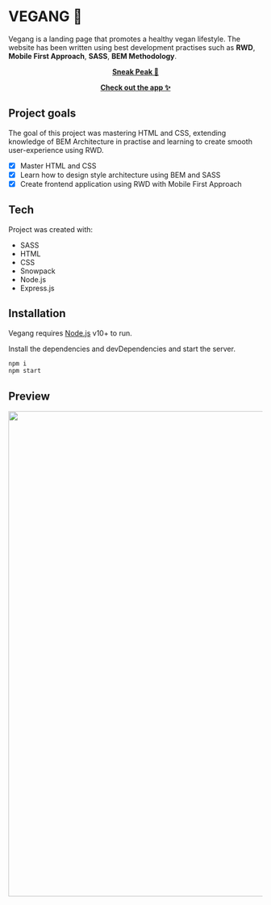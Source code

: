 # VEGANG 🌱

Vegang is a landing page that promotes a healthy vegan lifestyle. The website has been written using best development practises such as **RWD**, **Mobile First Approach**, **SASS**, **BEM Methodology**.

<p align="center"><strong><a href="#Preview">Sneak Peak 👀</a></strong></p>
<p align="center"><strong><a href="https://vegang-app.herokuapp.com/">Check out the app ✨</a></strong></p>

## Project goals

The goal of this project was mastering HTML and CSS, extending knowledge of BEM Architecture in practise and learning to create smooth user-experience using RWD.

- [x] Master HTML and CSS
- [x] Learn how to design style architecture using BEM and SASS
- [x] Create frontend application using RWD with Mobile First Approach

## Tech

Project was created with:

- SASS
- HTML
- CSS
- Snowpack
- Node.js
- Express.js

## Installation

Vegang requires [Node.js](https://nodejs.org/) v10+ to run.

Install the dependencies and devDependencies and start the server.

```sh
npm i
npm start
```

## Preview

<img src="https://github.com/zarinacodes/vegang/blob/main/.github/desktop-screenshot.png" align="center" width="960px"/>
